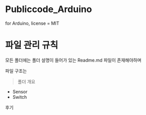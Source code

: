 # Publiccode_Arduino
for Arduino, license = MIT

# 파일 관리 규칙
모든 폴더에는 폴더 설명이 들어가 있는 Readme.md 파일이 존재해야하며

파일 구조는

>폴더 개요 
  * Sensor
  * Switch

  

후기
